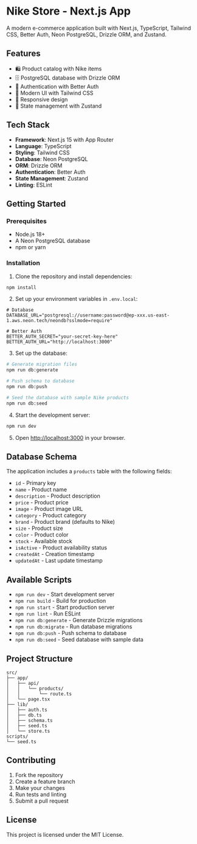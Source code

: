 # Nike Store - Next.js App

A modern e-commerce application built with Next.js, TypeScript, Tailwind CSS, Better Auth, Neon PostgreSQL, Drizzle ORM, and Zustand.

## Features

- 🛍️ Product catalog with Nike items
- 🗄️ PostgreSQL database with Drizzle ORM
- 🔐 Authentication with Better Auth
- 🎨 Modern UI with Tailwind CSS
- 📱 Responsive design
- 🏪 State management with Zustand

## Tech Stack

- **Framework**: Next.js 15 with App Router
- **Language**: TypeScript
- **Styling**: Tailwind CSS
- **Database**: Neon PostgreSQL
- **ORM**: Drizzle ORM
- **Authentication**: Better Auth
- **State Management**: Zustand
- **Linting**: ESLint

## Getting Started

### Prerequisites

- Node.js 18+
- A Neon PostgreSQL database
- npm or yarn

### Installation

1. Clone the repository and install dependencies:

```bash
npm install
```

2. Set up your environment variables in `.env.local`:

```env
# Database
DATABASE_URL="postgresql://username:password@ep-xxx.us-east-1.aws.neon.tech/neondb?sslmode=require"

# Better Auth
BETTER_AUTH_SECRET="your-secret-key-here"
BETTER_AUTH_URL="http://localhost:3000"
```

3. Set up the database:

```bash
# Generate migration files
npm run db:generate

# Push schema to database
npm run db:push

# Seed the database with sample Nike products
npm run db:seed
```

4. Start the development server:

```bash
npm run dev
```

5. Open [http://localhost:3000](http://localhost:3000) in your browser.

## Database Schema

The application includes a `products` table with the following fields:

- `id` - Primary key
- `name` - Product name
- `description` - Product description
- `price` - Product price
- `image` - Product image URL
- `category` - Product category
- `brand` - Product brand (defaults to Nike)
- `size` - Product size
- `color` - Product color
- `stock` - Available stock
- `isActive` - Product availability status
- `createdAt` - Creation timestamp
- `updatedAt` - Last update timestamp

## Available Scripts

- `npm run dev` - Start development server
- `npm run build` - Build for production
- `npm run start` - Start production server
- `npm run lint` - Run ESLint
- `npm run db:generate` - Generate Drizzle migrations
- `npm run db:migrate` - Run database migrations
- `npm run db:push` - Push schema to database
- `npm run db:seed` - Seed database with sample data

## Project Structure

```
src/
├── app/
│   ├── api/
│   │   └── products/
│   │       └── route.ts
│   └── page.tsx
├── lib/
│   ├── auth.ts
│   ├── db.ts
│   ├── schema.ts
│   ├── seed.ts
│   └── store.ts
scripts/
└── seed.ts
```

## Contributing

1. Fork the repository
2. Create a feature branch
3. Make your changes
4. Run tests and linting
5. Submit a pull request

## License

This project is licensed under the MIT License.
